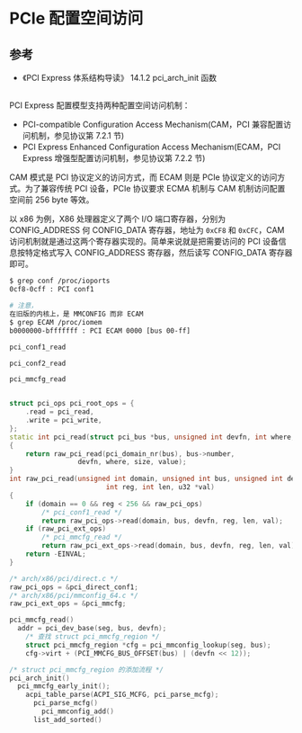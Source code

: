 # PCIe 配置空间访问

## 参考

- 《PCI Express 体系结构导读》
  14.1.2 pci_arch_init 函数

##

PCI Express 配置模型支持两种配置空间访问机制：

- PCI-compatible Configuration Access Mechanism(CAM，PCI 兼容配置访问机制，参见协议第 7.2.1 节)
- PCI Express Enhanced Configuration Access Mechanism(ECAM，PCI Express 增强型配置访问机制，参见协议第 7.2.2 节)

CAM 模式是 PCI 协议定义的访问方式，而 ECAM 则是 PCIe 协议定义的访问方式。为了兼容传统 PCI 设备，PCIe 协议要求 ECMA 机制与 CAM 机制访问配置空间前 256 byte 等效。

以 x86 为例，X86 处理器定义了两个 I/O 端口寄存器，分别为 CONFIG_ADDRESS 何 CONFIG_DATA 寄存器，地址为 `0xCF8` 和 `0xCFC`，CAM 访问机制就是通过这两个寄存器实现的。简单来说就是把需要访问的 PCI 设备信息按特定格式写入 CONFIG_ADDRESS 寄存器，然后读写 CONFIG_DATA 寄存器即可。

```bash
$ grep conf /proc/ioports
0cf8-0cff : PCI conf1

# 注意，
在旧版的内核上，是 MMCONFIG 而非 ECAM
$ grep ECAM /proc/iomem
b0000000-bfffffff : PCI ECAM 0000 [bus 00-ff]
```

```cpp
pci_conf1_read

pci_conf2_read

pci_mmcfg_read


struct pci_ops pci_root_ops = {
	.read = pci_read,
	.write = pci_write,
};
static int pci_read(struct pci_bus *bus, unsigned int devfn, int where, int size, u32 *value)
{
	return raw_pci_read(pci_domain_nr(bus), bus->number,
				 devfn, where, size, value);
}
int raw_pci_read(unsigned int domain, unsigned int bus, unsigned int devfn,
						int reg, int len, u32 *val)
{
	if (domain == 0 && reg < 256 && raw_pci_ops)
		/* pci_conf1_read */
		return raw_pci_ops->read(domain, bus, devfn, reg, len, val);
	if (raw_pci_ext_ops)
		/* pci_mmcfg_read */
		return raw_pci_ext_ops->read(domain, bus, devfn, reg, len, val);
	return -EINVAL;
}

/* arch/x86/pci/direct.c */
raw_pci_ops = &pci_direct_conf1;
/* arch/x86/pci/mmconfig_64.c */
raw_pci_ext_ops = &pci_mmcfg;

pci_mmcfg_read()
  addr = pci_dev_base(seg, bus, devfn);
    /* 查找 struct pci_mmcfg_region */
    struct pci_mmcfg_region *cfg = pci_mmconfig_lookup(seg, bus);
    cfg->virt + (PCI_MMCFG_BUS_OFFSET(bus) | (devfn << 12));

/* struct pci_mmcfg_region 的添加流程 */
pci_arch_init()
  pci_mmcfg_early_init();
    acpi_table_parse(ACPI_SIG_MCFG, pci_parse_mcfg);
      pci_parse_mcfg()
        pci_mmconfig_add()
	  list_add_sorted()
```
